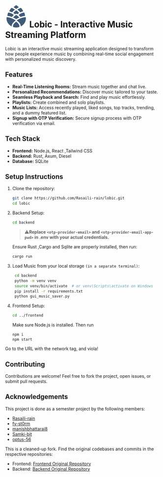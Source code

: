 # ![](frontend/public/navbar/LobicLogo.svg) Lobic - Interactive Music Streaming Platform

Lobic is an interactive music streaming application designed to transform how people experience music by combining real-time social engagement with personalized music discovery.

## Features
- **Real-Time Listening Rooms:** Stream music together and chat live.
- **Personalized Recommendations:** Discover music tailored to your taste.
- **Seamless Playback and Search:** Find and play music effortlessly.
- **Playlists:** Create combined and solo playlists.
- **Music Lists:** Access recently played, liked songs, top tracks, trending, and a dummy featured list.
- **Signup with OTP Verification:** Secure signup process with OTP verification via email.

## Tech Stack
- **Frontend:** Node.js, React ,Tailwind CSS
- **Backend:** Rust, Axum, Diesel
- **Database:** SQLite 

## Setup Instructions
1. Clone the repository:
   ```bash
   git clone https://github.com/Rasaili-rain/lobic.git
   cd lobic
   ```
2. Backend Setup:
   ```bash
   cd backend
   ```
      >⚠️**Replace `<otp-provider-email>` and `<otp-provider-email-app-pwd>` in .env with your actual credentials.**

   Ensure Rust ,Cargo and Sqlite are properly installed, then run:
   ```bash
   cargo run
   ```

3. Load Music from your local storage `(in a separate terminal)`:
   ```bash
    cd backend
    python -m venv venv
    source venv/bin/activate  # or venv\Scripts\activate on Windows
    pip install -r requirements.txt
    python gui_music_saver.py

   ```

4. Frontend Setup:
   ```bash
   cd ../frontend
   ```
	Make sure Node.js is installed. Then run

	```
	npm i
	npm start
   ```
  Go to the URL with the network tag, and viola!

## Contributing
Contributions are welcome! Feel free to fork the project, open issues, or submit pull requests.


## Acknowledgements
This project is done as a semester project by the following members:
- [Rasaili-rain](https://github.com/Rasaili-rain)  
- [fy-st0rm](https://github.com/fy-st0rm)
- [manishbhattarai8](https://github.com/manishbhattarai8)
- [Samki-bit](https://github.com/Samki-bit)
- [optus-56](https://github.com/optus-56)

This is a cleaned-up fork. Find the original codebases and commits in the respective repositories:
- Frontend: [Frontend Original Repository](https://github.com/fy-st0rm/Lobic)
- Backend: [Backend Original Repository](https://github.com/Rasaili-rain/Lobic-backend)